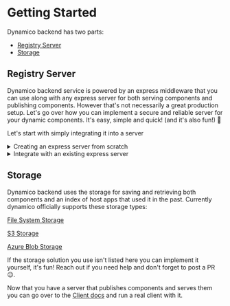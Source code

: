 # Getting Started
Dynamico backend has two parts:

- [Registry Server](#Registry-Server)
- [Storage](#Storage)


## Registry Server

Dynamico backend service is powered by an express middleware that you can use along with any express server for both serving components and publishing components. However that's not necessarily a great production setup. Let's go over how you can implement a secure and reliable server for your dynamic components. It's easy, simple and quick! (and it's also fun!) 🙂

Let's start with simply integrating it into a server

<details>
<summary>Creating an express server from scratch</summary>


We're going to create a new node app. This app runs an express server that exposes dynamico endpoints. It'll require us to create and configure a storage provider. To learn more about how to properly set up storage for dynamico go to [Storage](#Storage).

Let's start by creating a new node app and install all of the required dependencies. Open a terminal and run these commands:

```bash
$ mkdir dynamico-registry
$ cd dynamico-registry
$ npm init -y
npm creates your node app with the name dynamico-registry
$ npm install express @dynamico/express-middleware --save
npm installation text
$ touch index.js
```

Now open the folder in your favorite IDE. Open `index.js` and write this code in it:

```javascript
const express = require('express');
const dynamico = require('@dynamico/express-middleware');

const storageProvider = /*Initialize your storage provider*/
const dynamicoMiddleware = dynamico(storageProvider);
const app = express();
app.use('/api/components', dynamicoMiddleware);
app.listen(Number(process.env.PORT || 1234), () => {
  console.log(`Listening on port ${process.env.PORT}`);
});
```

Now you can jump to the [Storage](#Storage) section to initialize the storage provider of your choice.
</details>

<details>
<summary>Integrate with an existing express server</summary>

We're going to integrate the dynamico handlers with an existing express application so it will expose the dynamico endpoints. It'll require us to create and configure a storage provider. To learn more about how to properly set up storage for dynamico go to [Storage](#Storage).

Let's start by adding the dependencies to your app:
```bash
$ npm install express @dynamico/express-middleware --save
npm installation text
```

Open your project using your favorite IDE and find the appropriate place to add a new route. Usually it'll be next to files that contain lines like this:

```javascript
app.use('some/path', someHandler);
```

Open or create the file  and add this `require` statements to the file:
```javascript
const dynamico = require('@dynamico/express-middleware');
```

And create a handler and add a route to the app (this code assumes that you initialized an express router):

```javascript
const storageProvider = /*Initialize your storage provider*/

const dynamicoMiddleware = dynamico(storageProvider);

// Use the middleware
```

Now you can jump to the [Storage](#Storage) section to initialize the storage provider of your choice.
</details>


## Storage

Dynamico backend uses the storage for saving and retrieving both components and an index of host apps that used it in the past. Currently dynamico officially supports these storage types:

[File System Storage](./fs-storage)

[S3 Storage](./s3-storage)

[Azure Blob Storage](./azure-blob-storage)

If the storage solution you use isn't listed here you can implement it yourself, it's fun! Reach out if you need help and don't forget to post a PR 😉.

Now that you have a server that publishes components and serves them you can go over to the [Client docs](../client) and run a real client with it.
